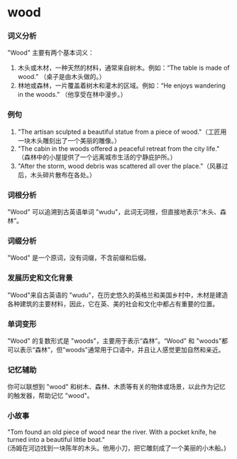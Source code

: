 # wood

### 词义分析

  

"Wood" 主要有两个基本词义：

  

1.  木头或木材，一种天然的材料，通常来自树木。例如：“The table is made of wood.” （桌子是由木头做的。）
2.  林地或森林，一片覆盖着树木和灌木的区域。例如：“He enjoys wandering in the woods.” （他享受在林中漫步。）

  

### 例句

  

1.  "The artisan sculpted a beautiful statue from a piece of wood."（工匠用一块木头雕刻出了一个美丽的雕像。）
2.  "The cabin in the woods offered a peaceful retreat from the city life." （森林中的小屋提供了一个远离城市生活的宁静庇护所。）
3.  "After the storm, wood debris was scattered all over the place."（风暴过后，木头碎片散布在各处。）

  

### 词根分析

  

"Wood" 可以追溯到古英语单词 "wudu"，此词无词根，但直接地表示“木头、森林”。

  

### 词缀分析

  

"Wood" 是一个原词，没有词缀，不含前缀和后缀。

  

### 发展历史和文化背景

  

"Wood"来自古英语的 "wudu"，在历史悠久的英格兰和美国乡村中，木材是建造各种建筑的主要材料，因此，它在英、美的社会和文化中都占有重要的位置。

  

### 单词变形

  

"Wood" 的复数形式是 "woods"，主要用于表示“森林”。“Wood" 和 "woods"都可以表示“森林”，但"woods"通常用于口语中，并且让人感觉更加自然和亲近。

  

### 记忆辅助

  

你可以联想到 "wood" 和树木、森林、木质等有关的物体或场景，以此作为记忆的触发器，帮助记忆 "wood"。

  

### 小故事

  

"Tom found an old piece of wood near the river. With a pocket knife, he turned into a beautiful little boat."  
(汤姆在河边找到一块陈年的木头。他用小刀，把它雕刻成了一个美丽的小木船。)
